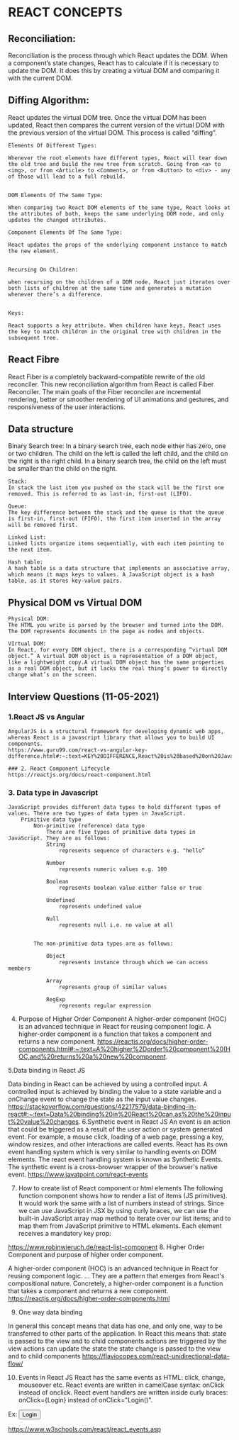 # REACT CONCEPTS

## Reconciliation: 
Reconciliation is the process through which React updates the DOM. When a component’s state changes, React has to calculate if it is necessary to update the DOM. It does this by creating a virtual DOM and comparing it with the current DOM. 


## Diffing Algorithm:
React updates the virtual DOM tree. Once the virtual DOM has been updated, React then compares the current version of the virtual DOM with the previous version of the virtual DOM. This process is called “diffing”.


    Elements Of Different Types: 

    Whenever the root elements have different types, React will tear down the old tree and build the new tree from scratch. Going from <a> to <img>, or from <Article> to <Comment>, or from <Button> to <div> - any of those will lead to a full rebuild.


    DOM Elements Of The Same Type: 

    When comparing two React DOM elements of the same type, React looks at the attributes of both, keeps the same underlying DOM node, and only updates the changed attributes.

    Component Elements Of The Same Type: 

    React updates the props of the underlying component instance to match the new element.


    Recursing On Children:

    when recursing on the children of a DOM node, React just iterates over both lists of children at the same time and generates a mutation whenever there’s a difference.


    Keys:

    React supports a key attribute. When children have keys, React uses the key to match children in the original tree with children in the subsequent tree. 


## React Fibre
React Fiber is a completely backward-compatible rewrite of the old reconciler. This new reconciliation algorithm from React is called Fiber Reconciler. The main goals of the Fiber reconciler are incremental rendering, better or smoother rendering of UI animations and gestures, and responsiveness of the user interactions.

## Data structure
Binary Search tree:
In a binary search tree, each node either has zero, one or two children. The child on the left is called the left child, and the child on the right is the right child. In a binary search tree, the child on the left must be smaller than the child on the right.

    Stack:
    In stack the last item you pushed on the stack will be the first one removed. This is referred to as last-in, first-out (LIFO). 

    Queue:
    The key difference between the stack and the queue is that the queue is first-in, first-out (FIFO), the first item inserted in the array will be removed first.

    Linked List:
    Linked lists organize items sequentially, with each item pointing to the next item.

    Hash table:
    A hash table is a data structure that implements an associative array, which means it maps keys to values. A JavaScript object is a hash table, as it stores key-value pairs.

## Physical DOM vs Virtual DOM
    
    Physical DOM:
    The HTML you write is parsed by the browser and turned into the DOM. The DOM represents documents in the page as nodes and objects.

    VIrtual DOM:
    In React, for every DOM object, there is a corresponding “virtual DOM object.” A virtual DOM object is a representation of a DOM object, like a lightweight copy.A virtual DOM object has the same properties as a real DOM object, but it lacks the real thing’s power to directly change what’s on the screen.


## Interview Questions (11-05-2021)
### 1.React JS vs Angular

	AngularJS is a structural framework for developing dynamic web apps, whereas React is a javascript library that allows you to build UI components.
    https://www.guru99.com/react-vs-angular-key-difference.html#:~:text=KEY%20DIFFERENCE,React%20is%20based%20on%20Javascript.

    ### 2. React Component Lifecycle
    https://reactjs.org/docs/react-component.html

### 3. Data type in Javascript
    JavaScript provides different data types to hold different types of values. There are two types of data types in JavaScript.
        Primitive data type
            Non-primitive (reference) data type
                There are five types of primitive data types in JavaScript. They are as follows:
                String
                    represents sequence of characters e.g. "hello”

                Number
                    represents numeric values e.g. 100

                Boolean
                    represents boolean value either false or true

                Undefined
                    represents undefined value

                Null
                    represents null i.e. no value at all


            The non-primitive data types are as follows:

                Object
                    represents instance through which we can access members
                
                Array
                    represents group of similar values

                RegExp
                    represents regular expression


4. Purpose of Higher Order Component
A higher-order component (HOC) is an advanced technique in React for reusing component logic. A higher-order component is a function that takes a component and returns a new component.
https://reactjs.org/docs/higher-order-components.html#:~:text=A%20higher%2Dorder%20component%20(HOC,and%20returns%20a%20new%20component.

5.Data binding in React JS

Data binding in React can be achieved by using a controlled input. A controlled input is achieved by binding the value to a state variable and a onChange event to change the state as the input value changes.
https://stackoverflow.com/questions/42217579/data-binding-in-react#:~:text=Data%20binding%20in%20React%20can,as%20the%20input%20value%20changes.
6.Synthetic event in React JS
An event is an action that could be triggered as a result of the user action or system generated event. For example, a mouse click, loading of a web page, pressing a key, window resizes, and other interactions are called events.
React has its own event handling system which is very similar to handling events on DOM elements. The react event handling system is known as Synthetic Events. The synthetic event is a cross-browser wrapper of the browser's native event.
https://www.javatpoint.com/react-events

7. How to create list of React component or html elements
The following function component shows how to render a list of items (JS primitives). It would work the same with a list of numbers instead of strings. Since we can use JavaScript in JSX by using curly braces, we can use the built-in JavaScript array map method to iterate over our list items; and to map them from JavaScript primitive to HTML elements. Each element receives a mandatory key prop:



https://www.robinwieruch.de/react-list-component 
8. Higher Order Component and purpose of higher order component.

A higher-order component (HOC) is an advanced technique in React for reusing component logic. ... They are a pattern that emerges from React's compositional nature. Concretely, a higher-order component is a function that takes a component and returns a new component.
https://reactjs.org/docs/higher-order-components.html

9. One way data binding


In general this concept means that data has one, and only one, way to be transferred to other parts of the application.
In React this means that:
state is passed to the view and to child components
actions are triggered by the view
actions can update the state
the state change is passed to the view and to child components
https://flaviocopes.com/react-unidirectional-data-flow/



10. Events in React JS
React has the same events as HTML: click, change, mouseover etc.
React events are written in camelCase syntax:
onClick instead of onclick.
React event handlers are written inside curly braces:
onClick={Login}  instead of onClick="Login()".

Ex:
<button onClick={shoot}>Login</button>

https://www.w3schools.com/react/react_events.asp
 
 
 
 




 



























